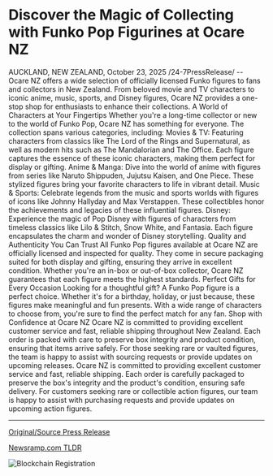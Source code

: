 # Discover the Magic of Collecting with Funko Pop Figurines at Ocare NZ

AUCKLAND, NEW ZEALAND, October 23, 2025 /24-7PressRelease/ -- Ocare NZ offers a wide selection of officially licensed Funko figures to fans and collectors in New Zealand. From beloved movie and TV characters to iconic anime, music, sports, and Disney figures, Ocare NZ provides a one-stop shop for enthusiasts to enhance their collections.  A World of Characters at Your Fingertips Whether you're a long-time collector or new to the world of Funko Pop, Ocare NZ has something for everyone. The collection spans various categories, including:  Movies & TV: Featuring characters from classics like The Lord of the Rings and Supernatural, as well as modern hits such as The Mandalorian and The Office. Each figure captures the essence of these iconic characters, making them perfect for display or gifting.   Anime & Manga: Dive into the world of anime with figures from series like Naruto Shippuden, Jujutsu Kaisen, and One Piece. These stylized figures bring your favorite characters to life in vibrant detail.   Music & Sports: Celebrate legends from the music and sports worlds with figures of icons like Johnny Hallyday and Max Verstappen. These collectibles honor the achievements and legacies of these influential figures.   Disney: Experience the magic of Pop Disney with figures of characters from timeless classics like Lilo & Stitch, Snow White, and Fantasia. Each figure encapsulates the charm and wonder of Disney storytelling.   Quality and Authenticity You Can Trust All Funko Pop figures available at Ocare NZ are officially licensed and inspected for quality. They come in secure packaging suited for both display and gifting, ensuring they arrive in excellent condition. Whether you're an in-box or out-of-box collector, Ocare NZ guarantees that each figure meets the highest standards.  Perfect Gifts for Every Occasion Looking for a thoughtful gift? A Funko Pop figure is a perfect choice. Whether it's for a birthday, holiday, or just because, these figures make meaningful and fun presents. With a wide range of characters to choose from, you're sure to find the perfect match for any fan.   Shop with Confidence at Ocare NZ Ocare NZ is committed to providing excellent customer service and fast, reliable shipping throughout New Zealand. Each order is packed with care to preserve box integrity and product condition, ensuring that items arrive safely. For those seeking rare or vaulted figures, the team is happy to assist with sourcing requests or provide updates on upcoming releases.  Ocare NZ is committed to providing excellent customer service and fast, reliable shipping. Each order is carefully packaged to preserve the box's integrity and the product's condition, ensuring safe delivery. For customers seeking rare or collectible action figures, our team is happy to assist with purchasing requests and provide updates on upcoming action figures. 

---

[Original/Source Press Release](https://www.24-7pressrelease.com/press-release/527934/discover-the-magic-of-collecting-with-funko-pop-figurines-at-ocare-nz)
                    

[Newsramp.com TLDR](https://newsramp.com/curated-news/ocare-nz-launches-extensive-funko-pop-collection-for-kiwi-collectors/059f6f0d3f2e776bf50a1c7af692c733) 

 

 



![Blockchain Registration](https://cdn.newsramp.app/24-7PressRelease/qrcode/2510/23/kissrdFa.webp)